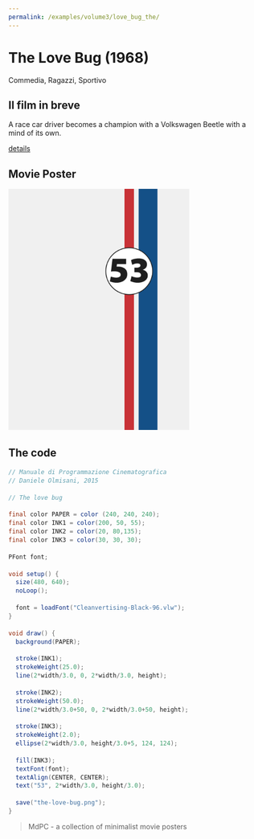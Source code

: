 ```yaml
---
permalink: /examples/volume3/love_bug_the/
---
```

# The Love Bug (1968)

Commedia, Ragazzi, Sportivo

## Il film in breve
A race car driver becomes a champion with a Volkswagen Beetle with a mind of its own.

[details](https://www.imdb.com/title/tt0064603/)

## Movie Poster
<img src="the-love-bug.png"  width="360px" title="The Love Bug">


## The code
```java
// Manuale di Programmazione Cinematografica
// Daniele Olmisani, 2015

// The love bug

final color PAPER = color (240, 240, 240);
final color INK1 = color(200, 50, 55);
final color INK2 = color(20, 80,135);
final color INK3 = color(30, 30, 30);

PFont font;

void setup() {
  size(480, 640);
  noLoop();
  
  font = loadFont("Cleanvertising-Black-96.vlw");
}

void draw() {
  background(PAPER);
  
  stroke(INK1);
  strokeWeight(25.0);
  line(2*width/3.0, 0, 2*width/3.0, height);
  
  stroke(INK2);
  strokeWeight(50.0);
  line(2*width/3.0+50, 0, 2*width/3.0+50, height);
  
  stroke(INK3);
  strokeWeight(2.0);
  ellipse(2*width/3.0, height/3.0+5, 124, 124);
  
  fill(INK3);
  textFont(font);
  textAlign(CENTER, CENTER);
  text("53", 2*width/3.0, height/3.0);
  
  save("the-love-bug.png");
}
```

> MdPC - a collection of minimalist movie posters
